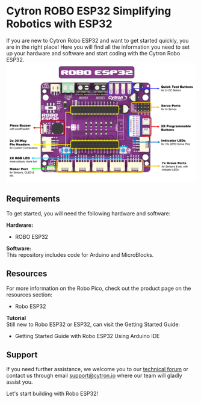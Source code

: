 # Cytron ROBO ESP32 Simplifying Robotics with ESP32
If you are new to Cytron Robo ESP32 and want to get started quickly, you are in the right place! Here you will find all the information you need to set up your hardware and software and start coding with the Cytron Robo ESP32.
![Robo ESP32 Features Label](https://github.com/CytronTechnologies/Cytron-ROBO-ESP32/blob/main/images/robo-esp32-features-label.png)

## Requirements  
To get started, you will need the following hardware and software:

**Hardware:**  
* ROBO ESP32

**Software:**  
This repository includes code for Arduino and MicroBlocks. 

## Resources
For more information on the Robo Pico, check out the product page on the resources section:  
* Robo ESP32

**Tutorial**  
Still new to Robo ESP32 or ESP32, can visit the Getting Started Guide:
* Getting Started Guide with Robo ESP32 Using Arduino IDE 

## Support  
If you need further assistance, we welcome you to our [technical forum](http://forum.cytron.io) or contact us through email support@cytron.io where our team will gladly assist you. 

Let's start building with Robo ESP32!
